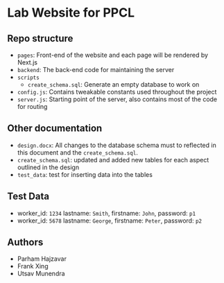 # Lab Website for PPCL

## Repo structure
* `pages`: Front-end of the website and each page will be rendered by Next.js
* `backend`: The back-end code for maintaining the server
* `scripts`
    * `create_schema.sql`: Generate an empty database to work on
* `config.js`: Contains tweakable constants used throughout the project
* `server.js`: Starting point of the server, also contains most of the code for routing

## Other documentation

* `design.docx`: All changes to the database schema must to reflected in this document
      and the `create_schema.sql`.
* `create_schema.sql`: updated and added new tables for each aspect outlined in the design
* `test_data`: test for inserting data into the tables

## Test Data
* worker_id: `1234` lastname: `Smith`, firstname: `John`, password: `p1`
* worker_id: `5678` lastname: `George`, firstname: `Peter`, password: `p2`

## Authors
* Parham Hajzavar
* Frank Xing
* Utsav Munendra